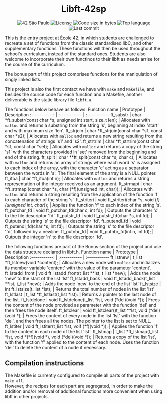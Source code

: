 
<div align = center>

# Libft-42sp

![42 São Paulo](https://img.shields.io/badge/42-SP-1E2952)
![License](https://img.shields.io/github/license/mendes-jv/libft?color=dark-green)
![Code size in bytes](https://img.shields.io/github/languages/code-size/mendes-jv/libft?color=dark-green)
![Top language](https://img.shields.io/github/languages/top/mendes-jv/libft?color=dark-green)
![Last commit](https://img.shields.io/github/last-commit/mendes-jv/libft?color=dark-green)
</div>

This is the entry project at [École 42](https://www.youtube.com/watch?v=GDHhpy9ANpk&ab_channel=42TheNetwork), in which students are challenged to recreate a set of functions from the classic standardised libC, and other supplementary functions. These functions will then be used throughout the school's curriculum, instead of the standard ones. Students are also welcome to incorporate their own functinos to their libft as needs arrise for the course of the curriculum.

The bonus part of this project comprises functions for the manipulation of singly linked lists.

This project is also the first contact we have with `make` and `Makefile`, and besides the source code for each function and a Makefile, another deliverable is the static library file `libft.a`.

The functions below behave as follows:
Function name | Prototype | Description
:-----------: | :----------- | :-----------
ft_substr | char *ft_substr(const char *s, unsigned int start, size_t len); | Allocates with `malloc` and returns a substring from the string 's', beginning at index 'start' and with maximum size 'len'.
ft_strjoin | char *ft_strjoin(const char *s1, const char *s2); | Allocates with ``malloc`` and returns a new string resulting from the concatenation of strings 's1' and 's2'.
ft_strtrim | char *ft_strtrim(const char *s1, const char *set); | Allocates with `malloc` and returns a copy of the string 's1' with the characters provided in 'set' removed from the beginning and end of the string.
ft_split | char **ft_split(const char *s, char c); | Allocates with `malloc` and returns an array of strings where each word 's' is assigned to each index of the array, with the character 'c' acting as a separator between the words in 's'. The final element of the array is a NULL pointer.
ft_itoa | char *ft_itoa(int n); | Allocates with `malloc` and returns a string representation of the integer received as an argument.
ft_strmapi | char *ft_strmapi(const char *s, char (*f)(unsigned int, char)); | Allocates with `malloc` and returns a string resulting from the application of the function 'f' to each character of the string 's'.
ft_striteri | void ft_striteri(char *s, void (*f)(unsigned int, char*)); | Applies the function 'f' to each index of the string 's'.
ft_putchar_fd | void ft_putchar_fd(char c, int fd); | Outputs the character 'c' to the file descriptor 'fd'.
ft_putstr_fd | void ft_putstr_fd(char *s, int fd); | Outputs the string 's' to the file descriptor 'fd'.
ft_putendl_fd | void ft_putendl_fd(char *s, int fd); | Outputs the string 's' to the file descriptor 'fd', followed by a newline.
ft_putnbr_fd | void ft_putnbr_fd(int n, int fd); | Outputs the integer 'n' to the file descriptor 'fd'.

The following functions are part of the Bonus section of the project and use the data structure declared in libft.h.
Function name | Prototype | Description
:-----------: | :----------- | :-----------
ft_lstnew | t_list *ft_lstnew(void *content); | Allocates a new node with `malloc` and initializes its member variable 'content' with the value of the parameter 'content'.
ft_lstadd_front | void ft_lstadd_front(t_list **lst, t_list *new); | Adds the node 'new' to the start of the list 'lst'
ft_lstadd_back | void ft_lstadd_back(t_list **lst, t_list *new); | Adds the node 'new' to the end of the list 'lst'
ft_lstsize | int ft_lstsize(t_list *lst); | Returns the total number of nodes in the list 'lst'
ft_lstlast | t_list *ft_lstlast(t_list *lst): | Returns a pointer to the last node of the list.
ft_lstdelone | void ft_lstdelone(t_list *lst, void (*del)(void *)); | Frees the content of the node provided as parameter with the function 'del' and then frees the node itself.
ft_lstclear | void ft_lstclear()t_list **lst, void (*del)(void *); | Frees the content of every node in the list 'lst' with the function 'del', and then frees all the nodes. The pointer to the list is set to NULL.
ft_lstiter | void ft_lstiter(t_list *lst, voif (*f)(void *)); | Applies the function 'f' to the content in each node of the list 'lst'.
ft_lstmap | t_list *ft_lstmap(t_list *lst, void *(*f)(void *), void (*del)(void *)); | Returns a copy of the list 'lst', with the function 'f' applied to the content of each node. Uses the function 'del' to delete the content of a node if necessary.

## Compilation instructions
The Makefile is currently configured to compile all parts of the project with `make all`. \
However, the recipes for each part are segregated, in order to make the addition and/or removal of additional functions more convenient when using libft in other projects.

